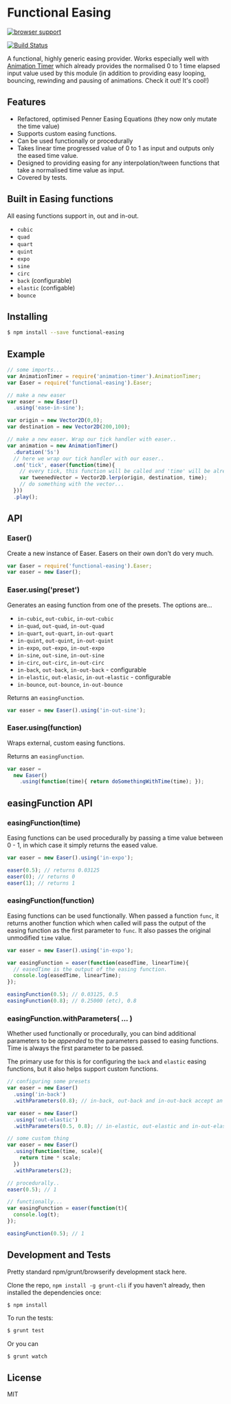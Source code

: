 # Functional Easing

[![browser support](https://ci.testling.com/charlottegore/functional-easing.png)](https://ci.testling.com/charlottegore/functional-easing)

[![Build Status](https://travis-ci.org/charlottegore/functional-easing.png?branch=master)](https://travis-ci.org/charlottegore/functional-easing)

A functional, highly generic easing provider. Works especially well with [Animation Timer](https://github.com/charlottegore/animation-timer) which already provides the normalised 0 to 1 time elapsed input value used by this module (in addition to providing easy looping, bouncing, rewinding and pausing of animations. Check it out! It's cool!)

## Features

- Refactored, optimised Penner Easing Equations (they now only mutate the time value)
- Supports custom easing functions.
- Can be used functionally or procedurally
- Takes linear time progressed value of 0 to 1 as input and outputs only the eased time value.
- Designed to providing easing for any interpolation/tween functions that take a normalised time value as input. 
- Covered by tests.

## Built in Easing functions

All easing functions support in, out and in-out.

- `cubic` 
- `quad`
- `quart`
- `quint`
- `expo`
- `sine`
- `circ`
- `back` (configurable)
- `elastic` (configable)
- `bounce`

## Installing

```sh
$ npm install --save functional-easing
```

## Example

```js
// some imports...
var AnimationTimer = require('animation-timer').AnimationTimer;
var Easer = require('functional-easing').Easer;

// make a new easer
var easer = new Easer()
  .using('ease-in-sine');

var origin = new Vector2D(0,0);
var destination = new Vector2D(200,100);

// make a new easer. Wrap our tick handler with easer..
var animation = new AnimationTimer()
  .duration('5s')
  // here we wrap our tick handler with our easer..
  .on('tick', easer(function(time){
    // every tick, this function will be called and 'time' will be already 'eased'
    var tweenedVector = Vector2D.lerp(origin, destination, time);
    // do something with the vector...
  }))
  .play();

```

## API

### Easer()

Create a new instance of Easer. Easers on their own don't do very much.

```js
var Easer = require('functional-easing').Easer;
var easer = new Easer();
```

### Easer.using('preset')

Generates an easing function from one of the presets. The options are...

- `in-cubic`, `out-cubic`, `in-out-cubic`
- `in-quad`, `out-quad`, `in-out-quad`
- `in-quart`, `out-quart`, `in-out-quart`
- `in-quint`, `out-quint`, `in-out-quint`
- `in-expo`, `out-expo`, `in-out-expo`
- `in-sine`, `out-sine`, `in-out-sine`
- `in-circ`, `out-circ`, `in-out-circ`
- `in-back`, `out-back`, `in-out-back` - configurable
- `in-elastic`, `out-elasic`, `in-out-elastic` - configurable
- `in-bounce`, `out-bounce`, `in-out-bounce`

Returns an `easingFunction`.

```js
var easer = new Easer().using('in-out-sine');
```

### Easer.using(function)

Wraps external, custom easing functions.

Returns an `easingFunction`.

```js
var easer = 
  new Easer()
    .using(function(time){ return doSomethingWithTime(time); });
```

## easingFunction API

### easingFunction(time)

Easing functions can be used procedurally by passing a time value between 0 - 1, in which case it simply returns the eased value.

```js
var easer = new Easer().using('in-expo');

easer(0.5); // returns 0.03125
easer(0); // returns 0
easer(1); // returns 1
``` 

### easingFunction(function)

Easing functions can be used functionally. When passed a function `func`, it returns another function which when called will pass
the output of the easing function as the first parameter to `func`. It also passes the original unmodified `time` value.

```js
var easer = new Easer().using('in-expo');

var easingFunction = easer(function(easedTime, linearTime){
  // easedTime is the output of the easing function.
  console.log(easedTime, linearTime);
});

easingFunction(0.5); // 0.03125, 0.5
easingFunction(0.8); // 0.25000 (etc), 0.8
```

### easingFunction.withParameters( ... )

Whether used functionally or procedurally, you can bind additional parameters to be *appended* to the parameters passed to easing functions. Time is always the first
parameter to be passed. 

The primary use for this is for configuring the `back` and `elastic` easing functions, but it also helps support custom functions.

```js
// configuring some presets
var easer = new Easer()
  .using('in-back')
  .withParameters(0.8); // in-back, out-back and in-out-back accept an additional 'overshoot' parameter

var easer = new Easer()
  .using('out-elastic')
  .withParameters(0.5, 0.8); // in-elastic, out-elastic and in-out-elastic accept additional 'amplitude' and 'period' parameters.
```

```js
// some custom thing
var easer = new Easer()
  .using(function(time, scale){
    return time * scale;  
  })
  .withParameters(2);

// procedurally..
easer(0.5); // 1

// functionally...
var easingFunction = easer(function(t){  
  console.log(t);
});

easingFunction(0.5); // 1
```


## Development and Tests

Pretty standard npm/grunt/browserify development stack here. 

Clone the repo, `npm install -g grunt-cli` if you haven't already, then installed the dependencies once:
```sh
$ npm install
```

To run the tests:
```sh
$ grunt test
```

Or you can 
```
$ grunt watch
```

## License

  MIT
